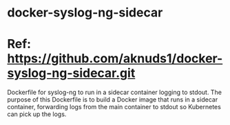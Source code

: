 # docker-syslog-ng-sidecar
# Ref: https://github.com/aknuds1/docker-syslog-ng-sidecar.git

Dockerfile for syslog-ng to run in a sidecar container logging to stdout. The purpose of this
Dockerfile is to build a Docker image that runs in a sidecar container, forwarding logs
from the main container to stdout so Kubernetes can pick up the logs.
